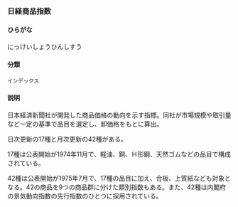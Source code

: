 <div style="display:none;">

## [あ行](securities-terms?id=あ行)
## [か行](securities-terms?id=か行)
## [さ行](securities-terms?id=さ行)
## [た行](securities-terms?id=た行)
## [な行](securities-terms?id=な行)

</div>

### 日経商品指数

#### ひらがな

にっけいしょうひんしすう

#### 分類

`インデックス`

#### 説明

日本経済新聞社が開発した商品価格の動向を示す指標。同社が市場規模や取引量など一定の基準で品目を選定し、卸価格をもとに算出。
 
日次更新の17種と月次更新の42種がある。
 
17種は公表開始が1974年11月で、軽油、銅、Ｈ形鋼、天然ゴムなどの品目で構成されている。
 
42種は公表開始が1975年7月で、17種の品目に加え、合板、上質紙なども対象となる。42の商品を9つの商品群に分けた類別指数もある。また、42種は内閣府の景気動向指数の先行指数のひとつに採用されている。

<div style="display:none;">

## [は行](securities-terms?id=は行)
## [ま行](securities-terms?id=ま行)
## [や行](securities-terms?id=や行)
## [ら行](securities-terms?id=ら行)
## [わ行](securities-terms?id=わ行)
## [英数字・記号](securities-terms?id=英数字・記号)

</div>

